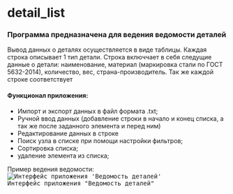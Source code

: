 # detail_list
### Программа предназначена для ведения ведомости деталей 

Вывод данных о деталях осуществляется в виде таблицы. Каждая строка описывает 1 тип детали. Строка включчает в себя следущие данные о детали: наименование, материал (маркировка стали по ГОСТ 5632-2014), количество, вес, страна-производитель. Так же каждой строке соответствует 

#### Функционал приложения:
- Импорт и экспорт данных в файл формата .txt;
- Ручной ввод данных (добавление строки в начало и конец списка, а так же после заданного элемента и перед ним)
- Редактирование данных в строке
- Поиск узла в списке при помощи настройки фильтров;
- Сортировка списка;
-	удаление элемента из списка;

Пример ведения ведомости:  <br/>
<kbd>
  <img src="https://github.com/user-attachments/assets/b155d095-0e89-4aa8-bca5-a2d86e0aa983" alt="Интерфейс приложения 'Ведомость деталей'" >
   <br/> Интерфейс приложения "Ведомость деталей"
</kbd>

